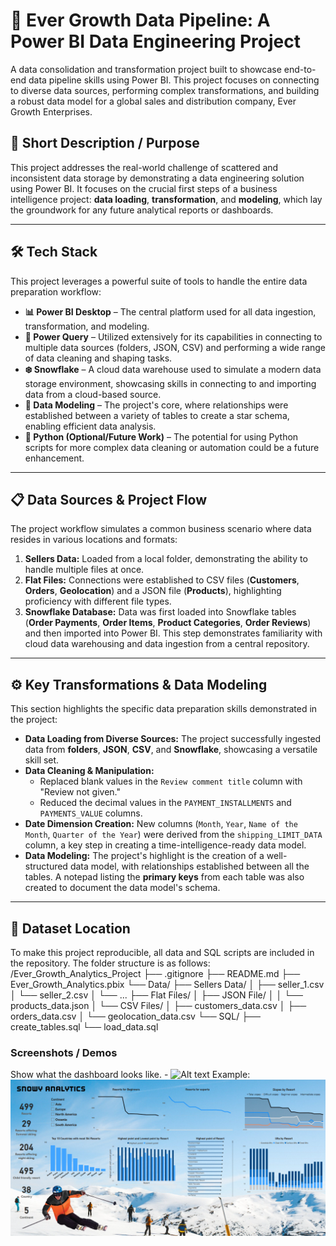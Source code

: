 # 📂 Ever Growth Data Pipeline: A Power BI Data Engineering Project

A data consolidation and transformation project built to showcase end-to-end data pipeline skills using Power BI. This project focuses on connecting to diverse data sources, performing complex transformations, and building a robust data model for a global sales and distribution company, Ever Growth Enterprises.

## 📜 Short Description / Purpose

This project addresses the real-world challenge of scattered and inconsistent data storage by demonstrating a data engineering solution using Power BI. It focuses on the crucial first steps of a business intelligence project: **data loading**, **transformation**, and **modeling**, which lay the groundwork for any future analytical reports or dashboards.

---

## 🛠️ Tech Stack

This project leverages a powerful suite of tools to handle the entire data preparation workflow:

* **📊 Power BI Desktop** – The central platform used for all data ingestion, transformation, and modeling.
* **📂 Power Query** – Utilized extensively for its capabilities in connecting to multiple data sources (folders, JSON, CSV) and performing a wide range of data cleaning and shaping tasks.
* **❄️ Snowflake** – A cloud data warehouse used to simulate a modern data storage environment, showcasing skills in connecting to and importing data from a cloud-based source.
* **📝 Data Modeling** – The project's core, where relationships were established between a variety of tables to create a star schema, enabling efficient data analysis.
* **🐍 Python (Optional/Future Work)** – The potential for using Python scripts for more complex data cleaning or automation could be a future enhancement.

---

## 📋 Data Sources & Project Flow

The project workflow simulates a common business scenario where data resides in various locations and formats:

1.  **Sellers Data:** Loaded from a local folder, demonstrating the ability to handle multiple files at once.
2.  **Flat Files:** Connections were established to CSV files (**Customers**, **Orders**, **Geolocation**) and a JSON file (**Products**), highlighting proficiency with different file types.
3.  **Snowflake Database:** Data was first loaded into Snowflake tables (**Order Payments**, **Order Items**, **Product Categories**, **Order Reviews**) and then imported into Power BI. This step demonstrates familiarity with cloud data warehousing and data ingestion from a central repository.

---

## ⚙️ Key Transformations & Data Modeling

This section highlights the specific data preparation skills demonstrated in the project:

* **Data Loading from Diverse Sources:** The project successfully ingested data from **folders**, **JSON**, **CSV**, and **Snowflake**, showcasing a versatile skill set.
* **Data Cleaning & Manipulation:**
    * Replaced blank values in the `Review comment title` column with "Review not given."
    * Reduced the decimal values in the `PAYMENT_INSTALLMENTS` and `PAYMENTS_VALUE` columns.
* **Date Dimension Creation:** New columns (`Month`, `Year`, `Name of the Month`, `Quarter of the Year`) were derived from the `shipping_LIMIT_DATA` column, a key step in creating a time-intelligence-ready data model.
* **Data Modeling:** The project's highlight is the creation of a well-structured data model, with relationships established between all the tables. A notepad listing the **primary keys** from each table was also created to document the data model's schema.

---

## 📁 Dataset Location

To make this project reproducible, all data and SQL scripts are included in the repository. The folder structure is as follows:
/Ever_Growth_Analytics_Project
├── .gitignore
├── README.md
├── Ever_Growth_Analytics.pbix
└── Data/
├── Sellers Data/
│   ├── seller_1.csv
│   └── seller_2.csv
│   └── ...
├── Flat Files/
│   ├── JSON File/
│   │   └── products_data.json
│   └── CSV Files/
│       ├── customers_data.csv
│       ├── orders_data.csv
│       └── geolocation_data.csv
└── SQL/
├── create_tables.sql
└── load_data.sql

### Screenshots / Demos
Show what the dashboard looks like. - ![Alt text](https://github.com/username/repo/assets/image.png)
Example: ![Dashboard Preview](https://github.com/the-mansi-goel/Ski-dashboard/blob/main/Snapshot%20of%20the%20Dahbaord.png)

















